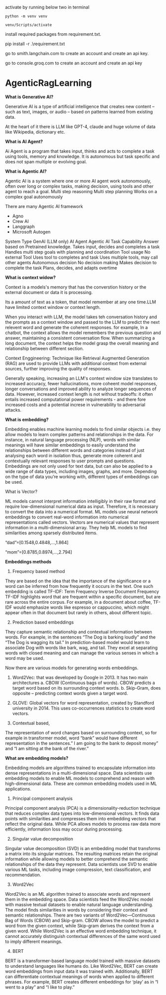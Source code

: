 activate by running below two in terminal

    python -m venv venv
    
    venv/Scripts/activate

install required packages from requirement.txt.

pip install -r .\requirement.txt

go to smith.langchain.com to create an account and create an api key.

go to console.groq.com to create an account and create an api key


# AgenticRagLearning

**What is Generative AI?**

Generative AI is a type of artificial intelligence that creates new content – such as text, images, or audio – based on patterns learned from existing data.

At the heart of it there is LLM like GPT-4, claude and huge volume  of data like Wikipedia, dictionary etc.

**What is AI Agent?**

Ai Agent is a program that takes input, thinks and acts to complete a task using tools, memory and knowledge.
It is autonomous but task specific and does not span multiple or evolving goal.

**What is Agentic AI?**

Agentic AI is a system where one or more AI agent work autonomously, often over long or complex tasks, making decision, using tools and other agent to reach a  goal.
Multi step reasoning
Multi step planning
Works on a complex goal autonomously

There are many Agentic AI framework
-	Agno
-	Crew AI
-	Langgraph
-	Microsoft Autogen

System Type	        GenAI (LLM only)	                    AI Agent	                                            Agentic AI
Task Capability	    Answer based on Pretrained knowledge.	Takes input, decides and completes a task	            Handles multi step goals with planning and coordination
Tool usage	        No external Tool	                    Uses tool to completes and task	                        Uses multiple tools, may call other agents
Autonomous decision	No decision making	                    Makes decision to complete the task	                    Plans, decides, and adapts overtime
			
**What is context widow?**

Context is a models's memory that has the converstion history or the external document or data it is processing.

Its a amount of text as a token, that model remember at any one time.LLM have limited context window or context length.

When you interact with LLM, the model takes teh conversation history and the prompts as a context window and passed to the LLM to predict the next relevent word and generate the coherent responses. for example, In a chatbot, the context allows the model remembers the previous question and answer, maintaining a consistent conversation flow. When summarizing a long document, the context helps the model grasp the overall meaning and relationship between different section.

Context Enggineering: Technique like Retrieval Augmented Generation (RAG) are used to provide LLMs with additional context from external sources, further improving the quality of responses.

Generally speaking, increasing an LLM's context window size translates to increased accuracy, fewer hallucinations, more coheent model responses, longer conversations and improved ability to analyze longer sequences of data. However, increased context length is not without tradeoffs: it often entails increased computational power requirements - and there fore increased costs and a potential increse in vulnerability to adversarial attacks.

**What is embedding?**

Embedding enables machine learning models to find similar objects i.e. they allow models to learn complex patterns and relationships in the data. For instance, in natural language processing (NLP), words with similar meanings will have similar embeddings to easily understand the relationships between different words and categories instead of just analysing each word in isolation thus, generate more coherent and contextually relevant responses to user prompts and questions.
Embeddings are not only used for text data, but can also be applied to a wide range of data types, including images, graphs, and more. Depending on the type of data you’re working with, different types of embeddings can be used.

What is Vector?

ML models cannot interpret information intelligibly in their raw format and require low-dimensional numerical data as input. Therefore, it is necessary to convert the data into a numerical format.
ML models use neural network embeddings to convert real-word information into numerical representations called vectors. Vectors are numerical values that represent information in a multi-dimensional array. They help ML models to find similarities among sparsely distributed items. 

“dad”=[0.1548,0.4848,…,1.864]

“mom”=[0.8785,0.8974,…,2.794] 

**Embeddings methods**
1.	Frequency based method
   
They are based on the idea that the importance of the significance or a word can be inferred from how frequently it occurs in the text. 
One such embedding is called TF-IDF: Term Frequency Inverse Document Frequency
TF-IDF highlights word that are frequent within a specific document, but are rare across the entire corpus. For example, in a document about coffee, TF-IDF would emphasize words like espresso or cappuccino, which might appear often in that document but rarely in others, about different topic.

2. Prediction based embeddings

They capture semantic relationship and contextual information between words. For example, in the sentences “The Dog is barking loudly” and the “The Dog is wagging its tail.” In prediction-based model would learn to associate Dog with words like bark, wag, and tail.
They excel at separating words with closed meaning and can manage the various senses in which a word may be used.

Now there are various models for generating words embeddings.

1.	Word2Vec: that was developed by Google in 2013. It has two main architectures
a.	CBOW (Continuous bags of words). CBOW predicts a target word based on its surrounding context words.
b.	Skip-Gram, does opposite – predicting context words given a target word.
2.	GLOVE: Global vectors for word representation, created by Standford university in 2014. This uses co-occurrences statistics to create word vectors.


3. Contextual based,

The representation of word changes based on surrounding context, so for example in transformer model, word “bank” would have different representation in the sentences.” I am going to the bank to deposit money” and “I am sitting at the bank of the river.” 	


**What are embedding models?**

Embedding models are algorithms trained to encapsulate information into dense representations in a multi-dimensional space. Data scientists use embedding models to enable ML models to comprehend and reason with high-dimensional data. These are common embedding models used in ML applications.

1. Principal component analysis
   
Principal component analysis (PCA) is a dimensionality-reduction technique that reduces complex data types into low-dimensional vectors. It finds data points with similarities and compresses them into embedding vectors that reflect the original data. While PCA allows models to process raw data more efficiently, information loss may occur during processing.

2. Singular value decomposition
   
Singular value decomposition (SVD) is an embedding model that transforms a matrix into its singular matrices. The resulting matrices retain the original information while allowing models to better comprehend the semantic relationships of the data they represent. Data scientists use SVD to enable various ML tasks, including image compression, text classification, and recommendation. 

3. Word2Vec
   
Word2Vec is an ML algorithm trained to associate words and represent them in the embedding space. Data scientists feed the Word2Vec model with massive textual datasets to enable natural language understanding. The model finds similarities in words by considering their context and semantic relationships.
There are two variants of Word2Vec—Continuous Bag of Words (CBOW) and Skip-gram. CBOW allows the model to predict a word from the given context, while Skip-gram derives the context from a given word. While Word2Vec is an effective word embedding technique, it cannot accurately distinguish contextual differences of the same word used to imply different meanings. 

4. BERT
   
BERT is a transformer-based language model trained with massive datasets to understand languages like humans do. Like Word2Vec, BERT can create word embeddings from input data it was trained with. Additionally, BERT can differentiate contextual meanings of words when applied to different phrases. For example, BERT creates different embeddings for ‘play’ as in “I went to a play” and “I like to play.” 
